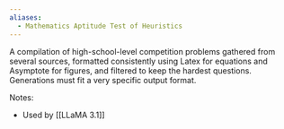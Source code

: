 ```yaml
---
aliases:
  - Mathematics Aptitude Test of Heuristics
---
```

A compilation of high-school-level competition problems gathered from several sources, formatted consistently using Latex for equations and Asymptote for figures, and filtered to keep the hardest questions. Generations must fit a very specific output format.

Notes:
- Used by [[LLaMA 3.1]]
